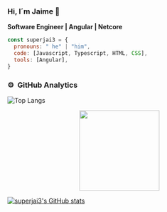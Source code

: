 ### Hi, I´m Jaime 👋

**Software Engineer | Angular | Netcore**

```javascript
const superjai3 = {
  pronouns: " he" | "him",
  code: [Javascript, Typescript, HTML, CSS],
  tools: [Angular],
}  
```

### ⚙️ &nbsp;GitHub Analytics

![Top Langs](https://github-readme-stats.vercel.app/api/top-langs/?username=superjai3&hide_progress=true)

<p align="center">
<a href="https://github.com/superjai3">
  <img height="180em" src="https://github-readme-stats-eight-theta.vercel.app/api/top-langs/?username=superjai3&layout=compact&langs_count=8&theme=algolia"/>
</a>
</p>

[![superjai3's GitHub stats](https://github-readme-stats.vercel.app/api?username=superjai3&theme=tokyonight&show_icons=true)](https://github.com/superjai3/github-readme-stats)
